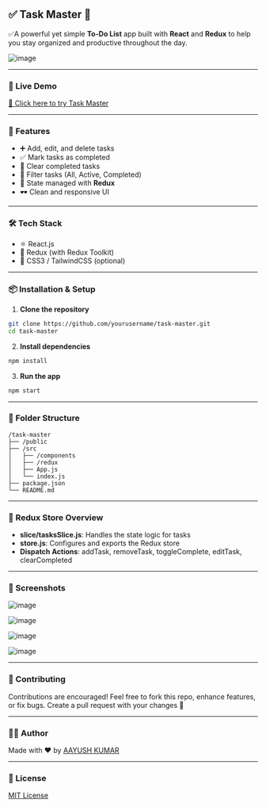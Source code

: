 ## ✅ Task Master 🧠

✅A powerful yet simple **To-Do List** app built with **React** and **Redux** to help you stay organized and productive throughout the day.

![image](https://github.com/user-attachments/assets/369c0b9b-6e28-462f-9d55-524369322d3c)


---

### 🔗 Live Demo

[🚀 Click here to try Task Master](https://squadron-leader.github.io/Task-Master/)

---

### 📌 Features

* ➕ Add, edit, and delete tasks
* ✅ Mark tasks as completed
* 🧹 Clear completed tasks
* 📂 Filter tasks (All, Active, Completed)
* 💾 State managed with **Redux**
* 🕶️ Clean and responsive UI

---

### 🛠️ Tech Stack

* ⚛️ React.js
* 🔁 Redux (with Redux Toolkit)
* 💅 CSS3 / TailwindCSS (optional)

---

### 📦 Installation & Setup

1. **Clone the repository**

```bash
git clone https://github.com/yourusername/task-master.git
cd task-master
```

2. **Install dependencies**

```bash
npm install
```

3. **Run the app**

```bash
npm start
```

---

### 📁 Folder Structure

```
/task-master
├── /public
├── /src
│   ├── /components
│   ├── /redux
│   ├── App.js
│   └── index.js
├── package.json
└── README.md
```

---

### 🧠 Redux Store Overview

* **slice/tasksSlice.js**: Handles the state logic for tasks
* **store.js**: Configures and exports the Redux store
* **Dispatch Actions**: addTask, removeTask, toggleComplete, editTask, clearCompleted

---

### 📸 Screenshots

![image](https://github.com/user-attachments/assets/089319b9-81e4-4ea8-9fa4-43eacbafadf2)

![image](https://github.com/user-attachments/assets/72f533ac-ae20-4390-af6e-bd843ffa862c)

![image](https://github.com/user-attachments/assets/2a5d9f29-f796-4b62-a2a3-f2831fb6ebc9)

![image](https://github.com/user-attachments/assets/ac221f70-e8f5-410c-ae01-a010704bc471)


---

### 🤝 Contributing

Contributions are encouraged! Feel free to fork this repo, enhance features, or fix bugs.
Create a pull request with your changes 🚀

---

### 🧑‍💻 Author

Made with ❤️ by [AAYUSH KUMAR](https://github.com/SQUADRON-LEADER)

---

### 📜 License

[MIT License](LICENSE)
